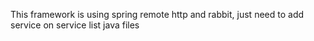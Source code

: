 This framework is using spring remote http and rabbit, just need to add service on service list java files